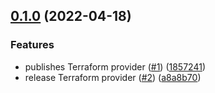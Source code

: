 ## [0.1.0](https://github.com/Basis-Theory/terraform-provider-basistheory/compare/v0.0.0...v0.1.0) (2022-04-18)


### Features

* publishes Terraform provider ([#1](https://github.com/Basis-Theory/terraform-provider-basistheory/issues/1)) ([1857241](https://github.com/Basis-Theory/terraform-provider-basistheory/commit/185724144339aba106ed206ec2ebe0df61953137))
* release Terraform provider ([#2](https://github.com/Basis-Theory/terraform-provider-basistheory/issues/2)) ([a8a8b70](https://github.com/Basis-Theory/terraform-provider-basistheory/commit/a8a8b70e2ac7d3f569957afde5870c56662261f1))


